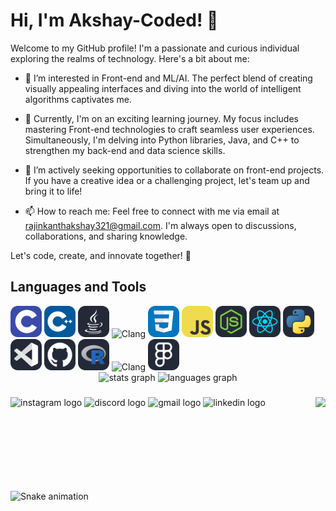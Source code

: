 # Hi, I'm Akshay-Coded! 👋

Welcome to my GitHub profile! I'm a passionate and curious individual exploring the realms of technology. Here's a bit about me:

- 👀 I’m interested in Front-end and ML/AI. The perfect blend of creating visually appealing interfaces and diving into the world of intelligent algorithms captivates me.

- 🌱 Currently, I'm on an exciting learning journey. My focus includes mastering Front-end technologies to craft seamless user experiences. Simultaneously, I'm delving into Python libraries, Java, and C++ to strengthen my back-end and data science skills.

- 💞 I’m actively seeking opportunities to collaborate on front-end projects. If you have a creative idea or a challenging project, let's team up and bring it to life!

- 📫 How to reach me: Feel free to connect with me via email at [rajinkanthakshay321@gmail.com](mailto:rajinkanthakshay321@gmail.com). I'm always open to discussions, collaborations, and sharing knowledge.

Let's code, create, and innovate together! 🚀

<!---
Akshay-Coded/Akshay-Coded is a ✨ special ✨ repository because its `README.md` (this file) appears on your GitHub profile.
You can click the Preview link to take a look at your changes.
--->
## Languages and Tools
<div display="inline">
<img src="https://raw.githubusercontent.com/tandpfun/skill-icons/e67133bc60d96561bc247dfbc3eece0a897285c8/icons/C.svg" alt="Clang" width="50"/>
<img src="https://raw.githubusercontent.com/tandpfun/skill-icons/e67133bc60d96561bc247dfbc3eece0a897285c8/icons/CPP.svg" alt="Clang" width="50"/>
<img src="https://raw.githubusercontent.com/tandpfun/skill-icons/e67133bc60d96561bc247dfbc3eece0a897285c8/icons/Java-Dark.svg" alt="Clang" width="50"/>
<img src="https://raw.githubusercontent.com/tandpfun/skill-icons/e67133bc60d96561bc247dfbc3eece0a897285c8/icons/Htmx-Dark.svg" alt="Clang" width="50"/>
<img src="https://raw.githubusercontent.com/tandpfun/skill-icons/e67133bc60d96561bc247dfbc3eece0a897285c8/icons/CSS.svg" alt="Clang" width="50"/>
<img src="https://raw.githubusercontent.com/tandpfun/skill-icons/e67133bc60d96561bc247dfbc3eece0a897285c8/icons/JavaScript.svg" alt="Clang" width="50"/>
<img src="https://raw.githubusercontent.com/tandpfun/skill-icons/e67133bc60d96561bc247dfbc3eece0a897285c8/icons/NodeJS-Dark.svg" alt="Clang" width="50"/>
<img src="https://raw.githubusercontent.com/tandpfun/skill-icons/e67133bc60d96561bc247dfbc3eece0a897285c8/icons/React-Dark.svg" alt="Clang" width="50"/>
<img src="https://raw.githubusercontent.com/tandpfun/skill-icons/e67133bc60d96561bc247dfbc3eece0a897285c8/icons/Python-Dark.svg" alt="Clang" width="50"/>
<img src="https://raw.githubusercontent.com/tandpfun/skill-icons/e67133bc60d96561bc247dfbc3eece0a897285c8/icons/VSCode-Dark.svg" alt="Clang" width="50"/>
<img src="https://raw.githubusercontent.com/tandpfun/skill-icons/e67133bc60d96561bc247dfbc3eece0a897285c8/icons/Github-Dark.svg" alt="Clang" width="50"/>
<img src="https://raw.githubusercontent.com/tandpfun/skill-icons/e67133bc60d96561bc247dfbc3eece0a897285c8/icons/R-Dark.svg" alt="Clang" width="50"/>
  <img src="https://raw.githubusercontent.com/tandpfun/skill-icons/e67133bc60d96561bc247dfbc3eece0a897285c8/icons/Windows-Dark.svg" alt="Clang" width="50"/>
<img src="https://raw.githubusercontent.com/tandpfun/skill-icons/e67133bc60d96561bc247dfbc3eece0a897285c8/icons/Figma-Dark.svg" alt="Clang" width="50"/>
</div>



<div align="center">
  <img src="https://github-readme-stats.vercel.app/api?username=Akshay-coded&hide_title=false&hide_rank=false&show_icons=true&include_all_commits=true&count_private=true&disable_animations=false&theme=dracula&locale=en&hide_border=false" height="150" alt="stats graph"  />
  <img src="https://github-readme-stats.vercel.app/api/top-langs?username=Akshay-coded&locale=en&hide_title=false&layout=compact&card_width=320&langs_count=5&theme=dracula&hide_border=false" height="150" alt="languages graph"  />
</div>

###

<img align="right" height="150" src="https://www.google.com/url?sa=i&url=https%3A%2F%2Fgifdb.com%2Fprogramming&psig=AOvVaw39E7jbVUSTWOfot_G0IPXF&ust=1720620387926000&source=images&cd=vfe&opi=89978449&ved=0CBAQjRxqFwoTCLjr78mQmocDFQAAAAAdAAAAABBB"  />

###



###

<div align="left">
  <img src="https://img.shields.io/static/v1?message=Instagram&logo=instagram&label=&color=E4405F&logoColor=white&labelColor=&style=for-the-badge" height="35" alt="instagram logo"  />
  <img src="https://img.shields.io/static/v1?message=Discord&logo=discord&label=&color=7289DA&logoColor=white&labelColor=&style=for-the-badge" height="35" alt="discord logo"  />
  <img src="https://img.shields.io/static/v1?message=Gmail&logo=gmail&label=&color=D14836&logoColor=white&labelColor=&style=for-the-badge" height="35" alt="gmail logo"  />
  <img src="https://img.shields.io/static/v1?message=LinkedIn&logo=linkedin&label=&color=0077B5&logoColor=white&labelColor=&style=for-the-badge" height="35" alt="linkedin logo"  />
</div>

###

<br clear="both">

<img src="https://raw.githubusercontent.com/Akshay-coded/Akshay-coded/output/snake.svg" alt="Snake animation" />

###
